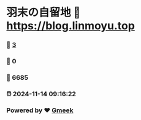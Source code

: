 # 羽末の自留地 :link: https://blog.linmoyu.top 
### :page_facing_up: [3](https://blog.linmoyu.top/tag.html) 
### :speech_balloon: 0 
### :hibiscus: 6685 
### :alarm_clock: 2024-11-14 09:16:22 
### Powered by :heart: [Gmeek](https://github.com/Meekdai/Gmeek)
